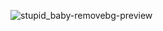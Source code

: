 




![stupid_baby-removebg-preview](https://github.com/user-attachments/assets/18a62d35-fd5a-4709-9bdc-f658974d55f4)
